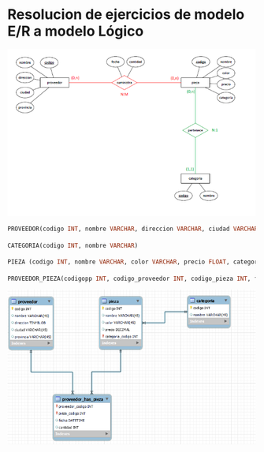 # Resolucion de ejercicios de modelo E/R a modelo Lógico


![Alt text](image-6.png)

```SQL
PROVEEDOR(codigo INT, nombre VARCHAR, direccion VARCHAR, ciudad VARCHAR, provincia, VARCHAR)

CATEGORIA(codigo INT, nombre VARCHAR)

PIEZA (codigo INT, nombre VARCHAR, color VARCHAR, precio FLOAT, categoria INT) codigo_pieza FOREIGN KEY CATEGORIA (codigo)

PROVEEDOR_PIEZA(codigopp INT, codigo_proveedor INT, codigo_pieza INT, fecha DATETIME, cantidad INT)

```

![Alt text](image-7.png)